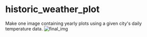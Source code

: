 # historic_weather_plot
Make one image containing yearly plots using a given city's daily temperature data.
![final_img]('final_plots/final.png')
